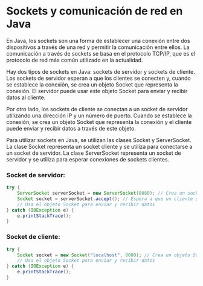 # Sockets y comunicación de red en Java

En Java, los sockets son una forma de establecer una conexión entre dos dispositivos a través de una red y permitir la comunicación entre ellos. La comunicación a través de sockets se basa en el protocolo TCP/IP, que es el protocolo de red más común utilizado en la actualidad.

Hay dos tipos de sockets en Java: sockets de servidor y sockets de cliente. Los sockets de servidor esperan a que los clientes se conecten y, cuando se establece la conexión, se crea un objeto Socket que representa la conexión. El servidor puede usar este objeto Socket para enviar y recibir datos al cliente.

Por otro lado, los sockets de cliente se conectan a un socket de servidor utilizando una dirección IP y un número de puerto. Cuando se establece la conexión, se crea un objeto Socket que representa la conexión y el cliente puede enviar y recibir datos a través de este objeto.

Para utilizar sockets en Java, se utilizan las clases Socket y ServerSocket. La clase Socket representa un socket cliente y se utiliza para conectarse a un socket de servidor. La clase ServerSocket representa un socket de servidor y se utiliza para esperar conexiones de sockets clientes.

### Socket de servidor:

```java
try {
    ServerSocket serverSocket = new ServerSocket(8080); // Crea un socket de servidor en el puerto 8080
    Socket socket = serverSocket.accept(); // Espera a que un cliente se conecte al socket de servidor y crea un objeto Socket que representa la conexión
    // Usa el objeto Socket para enviar y recibir datos
} catch (IOException e) {
    e.printStackTrace();
}
```

### Socket de cliente:

```java
try {
    Socket socket = new Socket("localhost", 8080); // Crea un objeto Socket que se conecta al servidor en el puerto 8080
    // Usa el objeto Socket para enviar y recibir datos
} catch (IOException e) {
    e.printStackTrace();
}
```
